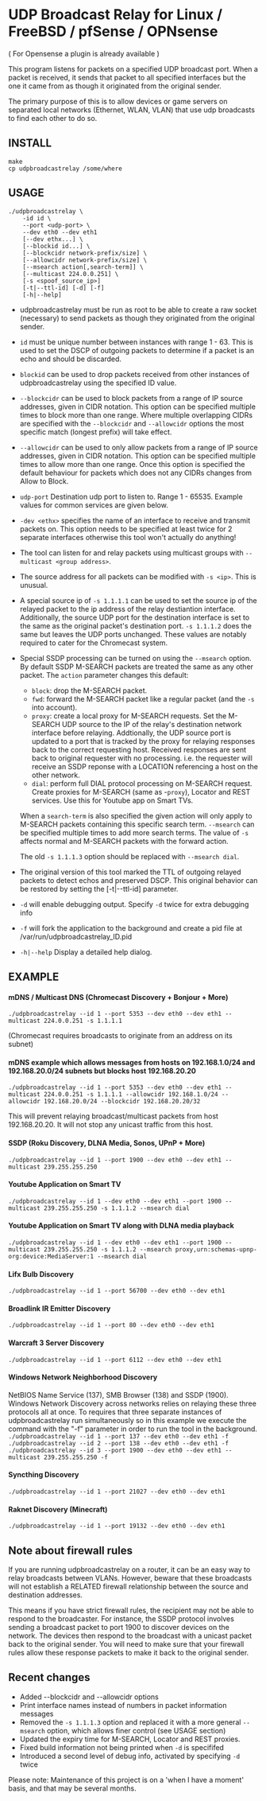 UDP Broadcast Relay for Linux / FreeBSD / pfSense / OPNsense
============================================================
( For Opensense a plugin is already available )

This program listens for packets on a specified UDP broadcast port. When
a packet is received, it sends that packet to all specified interfaces
but the one it came from as though it originated from the original
sender.

The primary purpose of this is to allow devices or game servers on separated
local networks (Ethernet, WLAN, VLAN) that use udp broadcasts to find each
other to do so.

INSTALL
-------

    make
    cp udpbroadcastrelay /some/where

USAGE
-----

```
./udpbroadcastrelay \
    -id id \
    --port <udp-port> \
    --dev eth0 --dev eth1
    [--dev ethx...] \
    [--blockid id...] \
    [--blockcidr network-prefix/size] \
    [--allowcidr network-prefix/size] \
    [--msearch action[,search-term]] \   
    [--multicast 224.0.0.251] \
    [-s <spoof_source_ip>]
    [-t|--ttl-id] [-d] [-f]
    [-h|--help]
```

- udpbroadcastrelay must be run as root to be able to create a raw
  socket (necessary) to send packets as though they originated from the
  original sender.
- `id` must be unique number between instances with range 1 - 63. This is
  used to set the DSCP of outgoing packets to determine if a packet is an
  echo and should be discarded.
- `blockid` can be used to drop packets received from other instances of
  udpbroadcastrelay using the specified ID value.
- `--blockcidr` can be used to block packets from a range of IP source
  addresses, given in CIDR notation. This option can be specified multiple
  times to block more than one range. Where multiple overlapping CIDRs are
  specified with the `--blockcidr` and `--allowcidr` options the most
  specific match (longest prefix) will take effect.
- `--allowcidr` can be used to only allow packets from a range of IP source
  addresses, given in CIDR notation. This option can be specified multiple
  times to allow more than one range. Once this option is specified the
  default behaviour for packets which does not any CIDRs changes from
  Allow to Block.
- `udp-port` Destination udp port to listen to. Range 1 - 65535.
  Example values for common services are given below.
- `-dev <ethx>` specifies the name of an interface to receive and
  transmit packets on. This option needs to be specified at least twice
  for 2 separate interfaces otherwise this tool won't actually do
  anything!
- The tool can listen for and relay packets using multicast groups
  with
  `--multicast <group address>`.
- The source address for all packets can be modified with `-s <ip>`. This
  is unusual.
- A special source ip of `-s 1.1.1.1` can be used to set the source ip of the relayed packet
  to the ip address of the relay destiantion interface. Additionally, the source UDP port for the destination interface is set to the
  same as the original packet's destination port. `-s 1.1.1.2` does the same but leaves
  the UDP ports unchanged. These values are notably required to cater
  for the Chromecast system.
- Special SSDP processing can be turned on using the `--msearch` option.
  By default SSDP M-SEARCH packets are treated the same as any other
  packet. The `action` parameter changes this default:
  - `block`:  drop the M-SEARCH packet.
  - `fwd`:    forward the M-SEARCH packet like a regular packet (and the
  `-s` into account).
  - `proxy`:  create a local proxy for M-SEARCH requests. Set the M-SEARCH UDP source to the IP of the relay's destination network
   interface before relaying.
   Addtionally, the UDP source port is updated to a port that is tracked by
   the proxy for relaying responses back to the correct requesting host.
   Received responses are sent back to original requester with no processing. 
   i.e. the requester will receive an SSDP reponse with a LOCATION referencing
   a host on the other network.
  - `dial`:   perform full DIAL protocol processing on M-SEARCH request.
  Create proxies for M-SEARCH (same as -`proxy`), Locator and REST services. Use this for
  Youtube app on Smart TVs. 
  
  When a `search-term` is also specified the given action will only apply
  to M-SEARCH packets containing this specific search term. `--msearch`
  can be specified multiple times to add more search terms. The value of `-s`
  affects normal and M-SEARCH packets with the forward action.
  
  The old `-s 1.1.1.3` option should be replaced with `--msearch dial`.
  
- The original version of this tool marked the TTL of outgoing relayed
  packets to detect echos and preserved DSCP. This original behavior can
  be restored by setting the [-t|--ttl-id] parameter.
- `-d` will enable debugging output. Specify `-d` twice for extra debugging info
- `-f` will fork the application to the background and create a pid file
  at /var/run/udpbroadcastrelay_ID.pid
- `-h|--help` Display a detailed help dialog.

EXAMPLE
-------

#### mDNS / Multicast DNS (Chromecast Discovery + Bonjour + More)
`./udpbroadcastrelay --id 1 --port 5353 --dev eth0 --dev eth1 --multicast 224.0.0.251 -s 1.1.1.1`

(Chromecast requires broadcasts to originate from an address on its subnet)

#### mDNS example which allows messages from hosts on 192.168.1.0/24 and 192.168.20.0/24 subnets but blocks host 192.168.20.20
`./udpbroadcastrelay --id 1 --port 5353 --dev eth0 --dev eth1 --multicast 224.0.0.251 -s 1.1.1.1 --allowcidr 192.168.1.0/24 --allowcidr 192.168.20.0/24 --blockcidr 192.168.20.20/32`

This will prevent relaying broadcast/multicast packets from host 192.168.20.20. It will not stop any unicast traffic from this host.
 
#### SSDP (Roku Discovery, DLNA Media, Sonos, UPnP + More)
`./udpbroadcastrelay --id 1 --port 1900 --dev eth0 --dev eth1 --multicast 239.255.255.250`

#### Youtube Application on Smart TV
`./udpbroadcastrelay --id 1 --dev eth0 --dev eth1 --port 1900 --multicast 239.255.255.250 -s 1.1.1.2 --msearch dial`

#### Youtube Application on Smart TV along with DLNA media playback
`./udpbroadcastrelay --id 1 --dev eth0 --dev eth1 --port 1900 --multicast 239.255.255.250 -s 1.1.1.2 --msearch proxy,urn:schemas-upnp-org:device:MediaServer:1 --msearch dial`

#### Lifx Bulb Discovery
`./udpbroadcastrelay --id 1 --port 56700 --dev eth0 --dev eth1`

#### Broadlink IR Emitter Discovery
`./udpbroadcastrelay --id 1 --port 80 --dev eth0 --dev eth1`

#### Warcraft 3 Server Discovery
`./udpbroadcastrelay --id 1 --port 6112 --dev eth0 --dev eth1`

#### Windows Network Neighborhood Discovery
 NetBIOS Name Service (137), SMB Browser (138) and SSDP (1900).
 Windows Network Discovery across networks relies on relaying
 these three protocols all at once.
 To requires that three separate instances of udpbroadcastrelay
 run simultaneously so in this example we execute the command
 with the "-f" parameter in order to run the tool in the
 background.
`./udpbroadcastrelay --id 1 --port 137 --dev eth0 --dev eth1 -f`
`./udpbroadcastrelay --id 2 --port 138 --dev eth0 --dev eth1 -f`
`./udpbroadcastrelay --id 3 --port 1900 --dev eth0 --dev eth1 --multicast 239.255.255.250 -f`

#### Syncthing Discovery
`./udpbroadcastrelay --id 1 --port 21027 --dev eth0 --dev eth1`

#### Raknet Discovery (Minecraft)
`./udpbroadcastrelay --id 1 --port 19132 --dev eth0 --dev eth1`

Note about firewall rules
---

If you are running udpbroadcastrelay on a router, it can be an easy
way to relay broadcasts between VLANs. However, beware that these broadcasts
will not establish a RELATED firewall relationship between the source and
destination addresses.

This means if you have strict firewall rules, the recipient may not be able
to respond to the broadcaster. For instance, the SSDP protocol involves
sending a broadcast packet to port 1900 to discover devices on the network.
The devices then respond to the broadcast with a unicast packet back to the
original sender. You will need to make sure that your firewall rules allow
these response packets to make it back to the original sender.


Recent changes
--------------

- Added --blockcidr and --allowcidr options
- Print interface names instead of numbers in packet information messages
- Removed the `-s 1.1.1.3` option and replaced it with a more general `--msearch`
  option, which allows finer control (see USAGE section)
- Updated the expiry time for M-SEARCH, Locator and REST proxies.
- Fixed build information not being printed when `-d` is specififed
- Introduced a second level of debug info, activated by specifying `-d` twice

Please note: Maintenance of this project is on a 'when I have a moment' basis, and that may be several months.

